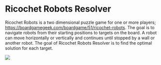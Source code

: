 # Ricochet Robots Resolver

Ricochet Robots is a two dimensional puzzle game for one or more players; https://boardgamegeek.com/boardgame/51/ricochet-robots. The goal is to navigate robots from their starting positions to targets on the board. A robot can move horizontally or vertically and continues until stopped by a wall or another robot. The goal of Ricochet Robots Resolver is to find the optimal solution for each target.

![](../images/ExampleBoard.jpg)
